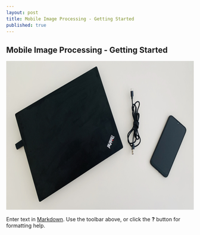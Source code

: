 ```yaml
---
layout: post
title: Mobile Image Processing - Getting Started
published: true
---
```


## Mobile Image Processing - Getting Started

<p align="center">
  <img  width="600" height="400" alt='Computer Vision Development Environment' src='/images/mip-getting-started/laptopandmobilephone.jpeg'/>
</p>

Enter text in [Markdown](http://daringfireball.net/projects/markdown/). Use the toolbar above, or click the **?** button for formatting help.
